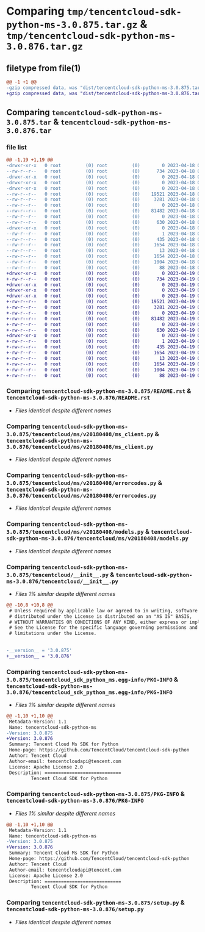 # Comparing `tmp/tencentcloud-sdk-python-ms-3.0.875.tar.gz` & `tmp/tencentcloud-sdk-python-ms-3.0.876.tar.gz`

## filetype from file(1)

```diff
@@ -1 +1 @@
-gzip compressed data, was "dist/tencentcloud-sdk-python-ms-3.0.875.tar", last modified: Tue Apr 18 00:46:53 2023, max compression
+gzip compressed data, was "dist/tencentcloud-sdk-python-ms-3.0.876.tar", last modified: Wed Apr 19 00:32:49 2023, max compression
```

## Comparing `tencentcloud-sdk-python-ms-3.0.875.tar` & `tencentcloud-sdk-python-ms-3.0.876.tar`

### file list

```diff
@@ -1,19 +1,19 @@
-drwxr-xr-x   0 root         (0) root         (0)        0 2023-04-18 00:46:53.000000 tencentcloud-sdk-python-ms-3.0.875/
--rw-r--r--   0 root         (0) root         (0)      734 2023-04-18 00:46:52.000000 tencentcloud-sdk-python-ms-3.0.875/README.rst
-drwxr-xr-x   0 root         (0) root         (0)        0 2023-04-18 00:46:53.000000 tencentcloud-sdk-python-ms-3.0.875/tencentcloud/
-drwxr-xr-x   0 root         (0) root         (0)        0 2023-04-18 00:46:53.000000 tencentcloud-sdk-python-ms-3.0.875/tencentcloud/ms/
-drwxr-xr-x   0 root         (0) root         (0)        0 2023-04-18 00:46:53.000000 tencentcloud-sdk-python-ms-3.0.875/tencentcloud/ms/v20180408/
--rw-r--r--   0 root         (0) root         (0)    19521 2023-04-18 00:46:52.000000 tencentcloud-sdk-python-ms-3.0.875/tencentcloud/ms/v20180408/ms_client.py
--rw-r--r--   0 root         (0) root         (0)     3281 2023-04-18 00:46:52.000000 tencentcloud-sdk-python-ms-3.0.875/tencentcloud/ms/v20180408/errorcodes.py
--rw-r--r--   0 root         (0) root         (0)        0 2023-04-18 00:46:52.000000 tencentcloud-sdk-python-ms-3.0.875/tencentcloud/ms/v20180408/__init__.py
--rw-r--r--   0 root         (0) root         (0)    81482 2023-04-18 00:46:52.000000 tencentcloud-sdk-python-ms-3.0.875/tencentcloud/ms/v20180408/models.py
--rw-r--r--   0 root         (0) root         (0)        0 2023-04-18 00:46:52.000000 tencentcloud-sdk-python-ms-3.0.875/tencentcloud/ms/__init__.py
--rw-r--r--   0 root         (0) root         (0)      630 2023-04-18 00:46:52.000000 tencentcloud-sdk-python-ms-3.0.875/tencentcloud/__init__.py
-drwxr-xr-x   0 root         (0) root         (0)        0 2023-04-18 00:46:53.000000 tencentcloud-sdk-python-ms-3.0.875/tencentcloud_sdk_python_ms.egg-info/
--rw-r--r--   0 root         (0) root         (0)        1 2023-04-18 00:46:53.000000 tencentcloud-sdk-python-ms-3.0.875/tencentcloud_sdk_python_ms.egg-info/dependency_links.txt
--rw-r--r--   0 root         (0) root         (0)      435 2023-04-18 00:46:53.000000 tencentcloud-sdk-python-ms-3.0.875/tencentcloud_sdk_python_ms.egg-info/SOURCES.txt
--rw-r--r--   0 root         (0) root         (0)     1654 2023-04-18 00:46:53.000000 tencentcloud-sdk-python-ms-3.0.875/tencentcloud_sdk_python_ms.egg-info/PKG-INFO
--rw-r--r--   0 root         (0) root         (0)       13 2023-04-18 00:46:53.000000 tencentcloud-sdk-python-ms-3.0.875/tencentcloud_sdk_python_ms.egg-info/top_level.txt
--rw-r--r--   0 root         (0) root         (0)     1654 2023-04-18 00:46:53.000000 tencentcloud-sdk-python-ms-3.0.875/PKG-INFO
--rw-r--r--   0 root         (0) root         (0)     1004 2023-04-18 00:46:52.000000 tencentcloud-sdk-python-ms-3.0.875/setup.py
--rw-r--r--   0 root         (0) root         (0)       88 2023-04-18 00:46:53.000000 tencentcloud-sdk-python-ms-3.0.875/setup.cfg
+drwxr-xr-x   0 root         (0) root         (0)        0 2023-04-19 00:32:49.000000 tencentcloud-sdk-python-ms-3.0.876/
+-rw-r--r--   0 root         (0) root         (0)      734 2023-04-19 00:32:49.000000 tencentcloud-sdk-python-ms-3.0.876/README.rst
+drwxr-xr-x   0 root         (0) root         (0)        0 2023-04-19 00:32:49.000000 tencentcloud-sdk-python-ms-3.0.876/tencentcloud/
+drwxr-xr-x   0 root         (0) root         (0)        0 2023-04-19 00:32:49.000000 tencentcloud-sdk-python-ms-3.0.876/tencentcloud/ms/
+drwxr-xr-x   0 root         (0) root         (0)        0 2023-04-19 00:32:49.000000 tencentcloud-sdk-python-ms-3.0.876/tencentcloud/ms/v20180408/
+-rw-r--r--   0 root         (0) root         (0)    19521 2023-04-19 00:32:49.000000 tencentcloud-sdk-python-ms-3.0.876/tencentcloud/ms/v20180408/ms_client.py
+-rw-r--r--   0 root         (0) root         (0)     3281 2023-04-19 00:32:49.000000 tencentcloud-sdk-python-ms-3.0.876/tencentcloud/ms/v20180408/errorcodes.py
+-rw-r--r--   0 root         (0) root         (0)        0 2023-04-19 00:32:49.000000 tencentcloud-sdk-python-ms-3.0.876/tencentcloud/ms/v20180408/__init__.py
+-rw-r--r--   0 root         (0) root         (0)    81482 2023-04-19 00:32:49.000000 tencentcloud-sdk-python-ms-3.0.876/tencentcloud/ms/v20180408/models.py
+-rw-r--r--   0 root         (0) root         (0)        0 2023-04-19 00:32:49.000000 tencentcloud-sdk-python-ms-3.0.876/tencentcloud/ms/__init__.py
+-rw-r--r--   0 root         (0) root         (0)      630 2023-04-19 00:32:49.000000 tencentcloud-sdk-python-ms-3.0.876/tencentcloud/__init__.py
+drwxr-xr-x   0 root         (0) root         (0)        0 2023-04-19 00:32:49.000000 tencentcloud-sdk-python-ms-3.0.876/tencentcloud_sdk_python_ms.egg-info/
+-rw-r--r--   0 root         (0) root         (0)        1 2023-04-19 00:32:49.000000 tencentcloud-sdk-python-ms-3.0.876/tencentcloud_sdk_python_ms.egg-info/dependency_links.txt
+-rw-r--r--   0 root         (0) root         (0)      435 2023-04-19 00:32:49.000000 tencentcloud-sdk-python-ms-3.0.876/tencentcloud_sdk_python_ms.egg-info/SOURCES.txt
+-rw-r--r--   0 root         (0) root         (0)     1654 2023-04-19 00:32:49.000000 tencentcloud-sdk-python-ms-3.0.876/tencentcloud_sdk_python_ms.egg-info/PKG-INFO
+-rw-r--r--   0 root         (0) root         (0)       13 2023-04-19 00:32:49.000000 tencentcloud-sdk-python-ms-3.0.876/tencentcloud_sdk_python_ms.egg-info/top_level.txt
+-rw-r--r--   0 root         (0) root         (0)     1654 2023-04-19 00:32:49.000000 tencentcloud-sdk-python-ms-3.0.876/PKG-INFO
+-rw-r--r--   0 root         (0) root         (0)     1004 2023-04-19 00:32:49.000000 tencentcloud-sdk-python-ms-3.0.876/setup.py
+-rw-r--r--   0 root         (0) root         (0)       88 2023-04-19 00:32:49.000000 tencentcloud-sdk-python-ms-3.0.876/setup.cfg
```

### Comparing `tencentcloud-sdk-python-ms-3.0.875/README.rst` & `tencentcloud-sdk-python-ms-3.0.876/README.rst`

 * *Files identical despite different names*

### Comparing `tencentcloud-sdk-python-ms-3.0.875/tencentcloud/ms/v20180408/ms_client.py` & `tencentcloud-sdk-python-ms-3.0.876/tencentcloud/ms/v20180408/ms_client.py`

 * *Files identical despite different names*

### Comparing `tencentcloud-sdk-python-ms-3.0.875/tencentcloud/ms/v20180408/errorcodes.py` & `tencentcloud-sdk-python-ms-3.0.876/tencentcloud/ms/v20180408/errorcodes.py`

 * *Files identical despite different names*

### Comparing `tencentcloud-sdk-python-ms-3.0.875/tencentcloud/ms/v20180408/models.py` & `tencentcloud-sdk-python-ms-3.0.876/tencentcloud/ms/v20180408/models.py`

 * *Files identical despite different names*

### Comparing `tencentcloud-sdk-python-ms-3.0.875/tencentcloud/__init__.py` & `tencentcloud-sdk-python-ms-3.0.876/tencentcloud/__init__.py`

 * *Files 1% similar despite different names*

```diff
@@ -10,8 +10,8 @@
 # Unless required by applicable law or agreed to in writing, software
 # distributed under the License is distributed on an "AS IS" BASIS,
 # WITHOUT WARRANTIES OR CONDITIONS OF ANY KIND, either express or implied.
 # See the License for the specific language governing permissions and
 # limitations under the License.
 
 
-__version__ = '3.0.875'
+__version__ = '3.0.876'
```

### Comparing `tencentcloud-sdk-python-ms-3.0.875/tencentcloud_sdk_python_ms.egg-info/PKG-INFO` & `tencentcloud-sdk-python-ms-3.0.876/tencentcloud_sdk_python_ms.egg-info/PKG-INFO`

 * *Files 1% similar despite different names*

```diff
@@ -1,10 +1,10 @@
 Metadata-Version: 1.1
 Name: tencentcloud-sdk-python-ms
-Version: 3.0.875
+Version: 3.0.876
 Summary: Tencent Cloud Ms SDK for Python
 Home-page: https://github.com/TencentCloud/tencentcloud-sdk-python
 Author: Tencent Cloud
 Author-email: tencentcloudapi@tencent.com
 License: Apache License 2.0
 Description: ============================
         Tencent Cloud SDK for Python
```

### Comparing `tencentcloud-sdk-python-ms-3.0.875/PKG-INFO` & `tencentcloud-sdk-python-ms-3.0.876/PKG-INFO`

 * *Files 1% similar despite different names*

```diff
@@ -1,10 +1,10 @@
 Metadata-Version: 1.1
 Name: tencentcloud-sdk-python-ms
-Version: 3.0.875
+Version: 3.0.876
 Summary: Tencent Cloud Ms SDK for Python
 Home-page: https://github.com/TencentCloud/tencentcloud-sdk-python
 Author: Tencent Cloud
 Author-email: tencentcloudapi@tencent.com
 License: Apache License 2.0
 Description: ============================
         Tencent Cloud SDK for Python
```

### Comparing `tencentcloud-sdk-python-ms-3.0.875/setup.py` & `tencentcloud-sdk-python-ms-3.0.876/setup.py`

 * *Files identical despite different names*

